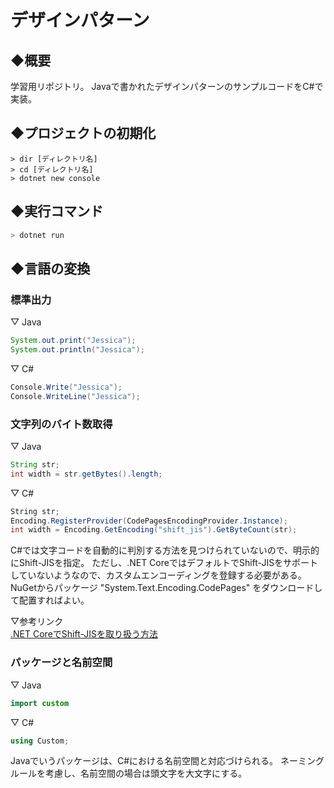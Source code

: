 # デザインパターン
## ◆概要
学習用リポジトリ。
Javaで書かれたデザインパターンのサンプルコードをC#で実装。


## ◆プロジェクトの初期化
```
> dir [ディレクトリ名]
> cd [ディレクトリ名]
> dotnet new console
```


## ◆実行コマンド
```powershell
> dotnet run
```


## ◆言語の変換
### 標準出力
▽ Java
```java
System.out.print("Jessica");
System.out.println("Jessica");
```

▽ C#
```cs
Console.Write("Jessica");
Console.WriteLine("Jessica");
```


### 文字列のバイト数取得
▽ Java
```java
String str;
int width = str.getBytes().length;
```

▽ C#
```cs
String str;
Encoding.RegisterProvider(CodePagesEncodingProvider.Instance);
int width = Encoding.GetEncoding("shift_jis").GetByteCount(str);
```

C#では文字コードを自動的に判別する方法を見つけられていないので、明示的にShift-JISを指定。
ただし、.NET CoreではデフォルトでShift-JISをサポートしていないようなので、カスタムエンコーディングを登録する必要がある。
NuGetからパッケージ "System.Text.Encoding.CodePages" をダウンロードして配置すればよい。

▽参考リンク  
[.NET CoreでShift-JISを取り扱う方法](https://blog.hitsujin.jp/entry/2019/01/27/200055)

### パッケージと名前空間
▽ Java
```java
import custom
```

▽ C#
```cs
using Custom;
```

Javaでいうパッケージは、C#における名前空間と対応づけられる。
ネーミングルールを考慮し、名前空間の場合は頭文字を大文字にする。

